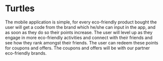 # Turtles

The mobile application is simple, for every eco-friendly product bought the user will get a code from the brand which he/she can input in the app, and as soon as they do so their points increase. The user will level up as they engage in more eco-friendly activities and connect with their friends and see how they rank amongst their friends. The user can redeem these points for coupons and offers. The coupons and offers will be with our partner eco-friendly brands.

